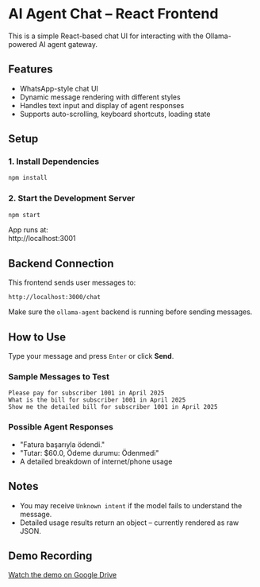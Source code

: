# AI Agent Chat – React Frontend

This is a simple React-based chat UI for interacting with the Ollama-powered AI agent gateway.

## Features

- WhatsApp-style chat UI
- Dynamic message rendering with different styles
- Handles text input and display of agent responses
- Supports auto-scrolling, keyboard shortcuts, loading state

## Setup

### 1. Install Dependencies

```bash
npm install
```

### 2. Start the Development Server

```bash
npm start
```

App runs at:  
 http://localhost:3001

## Backend Connection

This frontend sends user messages to:

```
http://localhost:3000/chat
```

Make sure the `ollama-agent` backend is running before sending messages.

## How to Use

Type your message and press `Enter` or click **Send**.

### Sample Messages to Test

```plaintext
Please pay for subscriber 1001 in April 2025
What is the bill for subscriber 1001 in April 2025
Show me the detailed bill for subscriber 1001 in April 2025
```

### Possible Agent Responses

- "Fatura başarıyla ödendi."
- "Tutar: $60.0, Ödeme durumu: Ödenmedi"
- A detailed breakdown of internet/phone usage

## Notes

- You may receive `Unknown intent` if the model fails to understand the message.
- Detailed usage results return an object – currently rendered as raw JSON.

## Demo Recording

[Watch the demo on Google Drive](https://drive.google.com/file/d/13Lgwy78dEQnIj_9DNvpFfylsF_-jtaZ8/view?usp=sharing)
